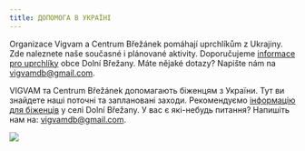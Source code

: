 ```yaml
---
title: ДОПОМОГА В УКРАЇНІ
---
```


Organizace Vigvam a Centrum Břežánek pomáhají uprchlíkům z Ukrajiny.
Zde naleznete naše současné i plánované aktivity.
Doporučujeme [informace pro uprchlíky](https://dolnibrezany.cz/pomoc%2Dukrajine/d-19172) obce Dolní Břežany.
Máte nějaké dotazy? Napište nám na [vigvamdb@gmail.com](mailto:vigvamdb@gmail.com).

VIGVAM та Centrum Břežánek допомагають біженцям з України.
Тут ви знайдете наші поточні та заплановані заходи.
Рекомендуємо [інформацію для біженців](https://dolnibrezany.cz/pomoc%2Dukrajine/d-19172) у селі Dolní Břežany.
У вас є які-небудь питання? Напишіть нам на: [vigvamdb@gmail.com](mailto:vigvamdb@gmail.com).

![](/images/uploads/banery_ukrajina-2-.jpg)